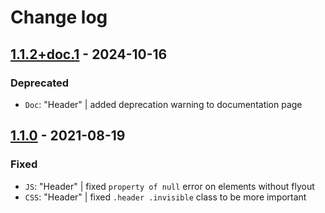 # Change log

## [1.1.2+doc.1](https://github.com/cake-hub/schwarz-web-bootstrap_theme/tree/v1.1.2+doc.1) - 2024-10-16

### Deprecated

* `Doc`: "Header" | added deprecation warning to documentation page


## [1.1.0](https://github.com/cake-hub/schwarz-web-bootstrap_theme/tree/v1.1.0) - 2021-08-19

### Fixed

* `JS`: "Header" | fixed `property of null` error on elements without flyout
* `CSS`: "Header" | fixed `.header .invisible` class to be more important
